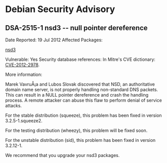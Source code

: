 
Debian Security Advisory
========================


DSA-2515-1 nsd3 -- null pointer dereference
-------------------------------------------



Date Reported:
19 Jul 2012
Affected Packages:

[nsd3](https://packages.debian.org/src:nsd3)

Vulnerable:
Yes
Security database references:
In Mitre's CVE dictionary: [CVE-2012-2978](https://security-tracker.debian.org/tracker/CVE-2012-2978).  

More information:

Marek VavruÅ¡a and Lubos Slovak discovered that NSD, an authoritative
domain name server, is not properly handling non-standard DNS packets.
This can result in a NULL pointer dereference and crash the handling
process. A remote attacker can abuse this flaw to perform denial of
service attacks.


For the stable distribution (squeeze), this problem has been fixed in
version 3.2.5-1.squeeze2.


For the testing distribution (wheezy), this problem will be fixed soon.


For the unstable distribution (sid), this problem has been fixed in
version 3.2.12-1.


We recommend that you upgrade your nsd3 packages.






